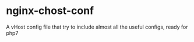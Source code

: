 # nginx-chost-conf
A vHost config file that try to include almost all the useful configs, ready for php7
